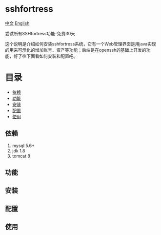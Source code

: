 # sshfortress

[中文](https://github.com/sshfortress/sshfortress/blob/master/zh/README.md)  [English](https://github.com/sshfortress/sshfortress/blob/master/README.md)

尝试所有SSHfortress功能-免费30天

这个说明是介绍如何安装sshfortress系统，它有一个Web管理界面是用java实现的用来可示化的增加账号、资产等功能；后端是在openssh的基础上开发的功能，好了往下面看如何安装和配置吧。  

目录
================
* [依赖](#依赖)
* [功能](#功能)
* [安装](#安装)
* [配置](#配置)
* [使用](#使用)

## 依赖

1. mysql 5.6+ 
2. jdk 1.8  
3. tomcat 8 

## 功能

## 安装


## 配置




## 使用

